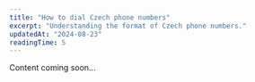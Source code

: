 ```yaml
---
title: "How to dial Czech phone numbers"
excerpt: "Understanding the format of Czech phone numbers."
updatedAt: "2024-08-23"
readingTime: 5
---
```


Content coming soon...
